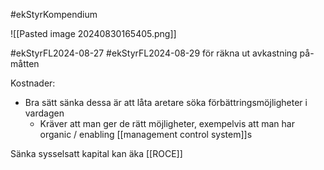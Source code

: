 #ekStyrKompendium 

![[Pasted image 20240830165405.png]]



#ekStyrFL2024-08-27
#ekStyrFL2024-08-29
för räkna ut avkastning på- måtten


Kostnader:
- Bra sätt sänka dessa är att låta aretare söka förbättringsmöjligheter i vardagen
	- Kräver att man ger de rätt möjligheter, exempelvis att man har organic / enabling [[management control system]]s


Sänka sysselsatt kapital kan äka [[ROCE]]

